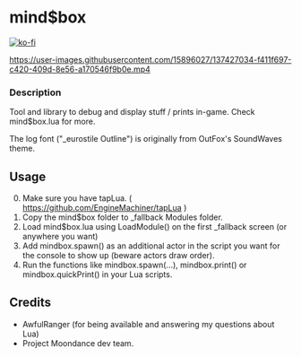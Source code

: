 

# mind$box

[![ko-fi](https://ko-fi.com/img/githubbutton_sm.svg)](https://ko-fi.com/W7W32691S)

https://user-images.githubusercontent.com/15896027/137427034-f411f697-c420-409d-8e56-a170546f9b0e.mp4

### Description

Tool and library to debug and display stuff / prints in-game. Check mind$box.lua for more.

The log font ("_eurostile Outline") is originally from OutFox's SoundWaves theme.

## Usage

0. Make sure you have tapLua. ( https://github.com/EngineMachiner/tapLua )
1. Copy the mind$box folder to _fallback Modules folder.
2. Load mind$box.lua using LoadModule() on the first _fallback screen (or anywhere you want)
3. Add mindbox.spawn() as an additional actor in the script you want for the console to show up (beware actors draw order).
4. Run the functions like mindbox.spawn(...), mindbox.print() or mindbox.quickPrint() in your Lua scripts.

## Credits
- AwfulRanger (for being available and answering my questions about Lua)
- Project Moondance dev team.
